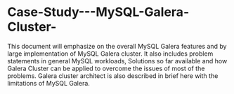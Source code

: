 # Case-Study---MySQL-Galera-Cluster-
This document will emphasize on the overall MySQL Galera features and by large implementation of MySQL Galera cluster. It also includes problem statements in general MySQL workloads, Solutions so far available and how Galera Cluster can be applied to overcome the issues of most of the problems. Galera cluster architect is also described in brief here with the limitations of MySQL Galera.
